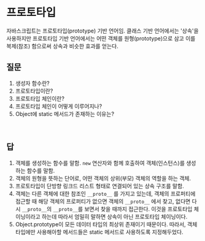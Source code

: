 # 프로토타입

자바스크립트는 프로토타입(prototype) 기반 언어임. 클래스 기반 언어에서는 '상속'을 사용하지만 프로토타입 기반 언어에서는 어떤 객체를 원형(prototype)으로 삼고 이를 복제(참조) 함으로써 상속과 비슷한 효과를 얻는다.

## 질문

1. 생성자 함수란?
2. 프로토타입이란?
3. 프로토타입 체인이란?
4. 프로토타입 체인이 어떻게 이루어지나?
5. Object에 static 메서드가 존재하는 이유는?

<br/>

## 답

1. 객체를 생성하는 함수를 말함. `new` 연산자와 함께 호출하여 객체(인스턴스)를 생성하는 함수를 말함.
2. 객체의 원형을 뜻하는 단어로, 어떤 객체의 상위(부모) 객체의 역할을 하는 객체.
3. 프로토타입이 단방향 링크드 리스트 형태로 연결되어 있는 상속 구조를 말함.
4. 객체는 다른 객체에 대한 참조인 `__proto__` 를 가지고 있는데, 객체의 프로퍼티에 접근할 때 해당 객체의 프로퍼티가 없으면 객체의 `__proto__` 에서 찾고, 없다면 다시 `__proto__`의 `__proto__`를 보면서 찾을 때까지 접근한다. 이것을 프로토타입 체이닝이라고 하는데 따라서 엄밀히 말하면 상속이 아닌 프로토타입 체이닝이다.
5. Object.prototype이 모든 데이터 타입의 최상위 존재이기 때문이다. 따라서, 객체 타입에만 사용해아할 메서드들은 static 메서드로 사용하도록 지정해두었다.
